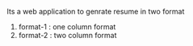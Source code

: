 Its a web application to genrate resume in two format
1) format-1 :  one column format
2) format-2 :  two column format
